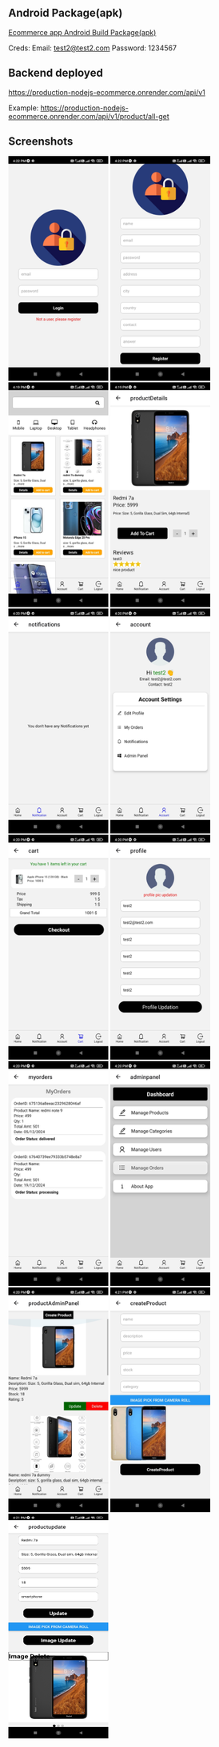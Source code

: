 ## Android Package(apk)

<a href="https://drive.google.com/file/d/1yJI_FAwwITYEv_kCLfB2mXMsIXMTRQ_H/view?usp=sharing">Ecommerce app Android Build Package(apk)</a>

Creds: Email: test2@test2.com Password: 1234567

## Backend deployed

https://production-nodejs-ecommerce.onrender.com/api/v1

Example: https://production-nodejs-ecommerce.onrender.com/api/v1/product/all-get

## Screenshots

<div>
    <img src="./assets/screenshots/1.jpg" alt="" style="height:450px; width:200px;"/>
    <img src="./assets/screenshots/2.jpg" alt="" style="height:450px; width:200px;"/>
    <img src="./assets/screenshots/3.jpg" alt="" style="height:450px; width:200px;"/>
    <img src="./assets/screenshots/4.jpg" alt="" style="height:450px; width:200px;"/>
    <img src="./assets/screenshots/5.jpg" alt="" style="height:450px; width:200px;"/>
    <img src="./assets/screenshots/6.jpg" alt="" style="height:450px; width:200px;"/>
    <img src="./assets/screenshots/7.jpg" alt="" style="height:450px; width:200px;"/>
    <img src="./assets/screenshots/8.jpg" alt="" style="height:450px; width:200px;"/>
    <img src="./assets/screenshots/9.jpg" alt="" style="height:450px; width:200px;"/>
    <img src="./assets/screenshots/10.jpg" alt="" style="height:450px; width:200px;"/>
    <img src="./assets/screenshots/11.jpg" alt="" style="height:450px; width:200px;"/>
    <img src="./assets/screenshots/12.jpg" alt="" style="height:450px; width:200px;"/>
    <img src="./assets/screenshots/13.jpg" alt="" style="height:450px; width:200px;"/>
</div>

